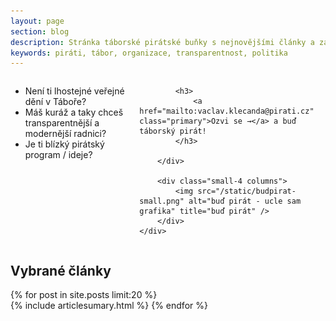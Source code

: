 ```yaml
---
layout: page
section: blog
description: Stránka táborské pirátské buňky s nejnovějšími články a základním rozcestníkem.
keywords: piráti, tábor, organizace, transparentnost, politika
---
```



<section class="hero callout large primary">
	<div class="row">
		<div class="small-8 columns">
			<ul>
				<li>Není ti lhostejné veřejné dění v Táboře?</li>
				<li>Máš kuráž a taky chceš transparentnější a modernější radnici?</li>
				<li>Je ti blízký pirátský program / ideje?</li>
			</ul>

			<h3>
				<a href="mailto:vaclav.klecanda@pirati.cz" class="primary">Ozvi se →</a> a buď táborský pirát!
			</h3>

		</div>

		<div class="small-4 columns">
			<img src="/static/budpirat-small.png" alt="buď pirát - ucle sam grafika" title="buď pirát" />
		</div>
	</div>
</section>


## Vybrané články <i class="fi-page-multiple"></i>

{% for post in site.posts limit:20 %}  
{% include articlesumary.html %}
{% endfor %}  
